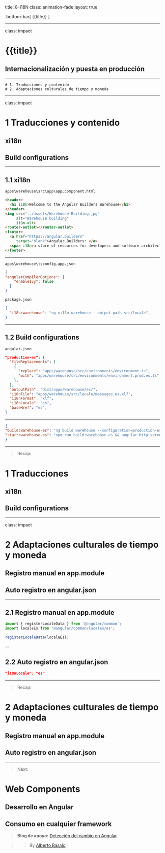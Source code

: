 title: 8-I18N
class: animation-fade
layout: true

.bottom-bar[
{{title}}
]

---

class: impact

# {{title}}

## Internacionalización y puesta en producción

---

    # 1. Traducciones y contenido
    # 2. Adaptaciones culturales de tiempo y moneda

---

class: impact

# 1 Traducciones y contenido

## xi18n
## Build configurations

---

## 1.1 xi18n


`apps\warehouse\src\app\app.component.html`

```html
<header>
  <h1 i18n>Welcome to the Angular Builders Warehouse</h1>
</header>
<img src="../assets/Warehouse-Building.jpg"
     alt="Warehouse building"
     i18n-alt>
<router-outlet></router-outlet>
<footer>
  <a href="https://angular.builders"
     target="blank">Angular.Builders: </a>
  <span i18n>a store of resources for developers and software architects.</span>
</footer>
```
---

`apps\warehouse\tsconfig.app.json`

```json
{
"angularCompilerOptions": {
    "enableIvy": false
  }
}
```

`package.json`

```json
{
  "i18n:warehouse": "ng xi18n warehouse --output-path src/locale",
}
```

---

## 1.2 Build configurations

`angular.json`

```json
"production-es": {
  "fileReplacements": [
    {
      "replace": "apps/warehouse/src/environments/environment.ts",
      "with": "apps/warehouse/src/environments/environment.prod.es.ts"
    },
  ],
  "outputPath": "dist/apps/warehouse/es/",
  "i18nFile": "apps/warehouse/src/locale/messages.es.xlf",
  "i18nFormat": "xlf",
  "i18nLocale": "es",
  "baseHref": "es",
}
```
---

```json
{
"build:warehouse-es": "ng build warehouse --configuration=production-es",
"start:warehouse-es": "npm run build:warehouse-es && angular-http-server --open -p 8082 --path ./dist/apps/warehouse/es",
}
```

---

> Recap:

# 1 Traducciones

## xi18n
## Build configurations

---

class: impact

# 2 Adaptaciones culturales de tiempo y moneda

## Registro manual en app.module
## Auto registro en angular.json

---

## 2.1 Registro manual en app.module

```typescript
import { registerLocaleData } from '@angular/common';
import localeEs from '@angular/common/locales/es';

registerLocaleData(localeEs);
```

--

## 2.2 Auto registro en angular.json

```json
"i18nLocale": "es"
```

---

> Recap:

# 2 Adaptaciones culturales de tiempo y moneda

## Registro manual en app.module
## Auto registro en angular.json

---

> Next:

# Web Components

## Desarrollo en Angular
## Consumo en cualquier framework


> **Blog de apoyo:** [Detección del cambio en Angular](https://academia-binaria.com/deteccion-del-cambio-en-Angular/)

> > By [Alberto Basalo](https://twitter.com/albertobasalo)

